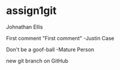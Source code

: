 # assign1git
Johnathan Ellis

First comment
"First comment"
-Justin Case

Don't be a goof-ball
-Mature Person

new git branch on GitHub
